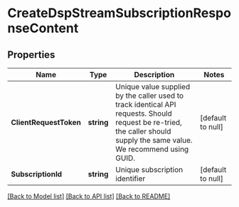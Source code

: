 # CreateDspStreamSubscriptionResponseContent

## Properties
Name | Type | Description | Notes
------------ | ------------- | ------------- | -------------
**ClientRequestToken** | **string** | Unique value supplied by the caller used to track identical API requests. Should request be re-tried, the caller should supply the same value. We recommend using GUID. | [default to null]
**SubscriptionId** | **string** | Unique subscription identifier | [default to null]

[[Back to Model list]](../README.md#documentation-for-models) [[Back to API list]](../README.md#documentation-for-api-endpoints) [[Back to README]](../README.md)

